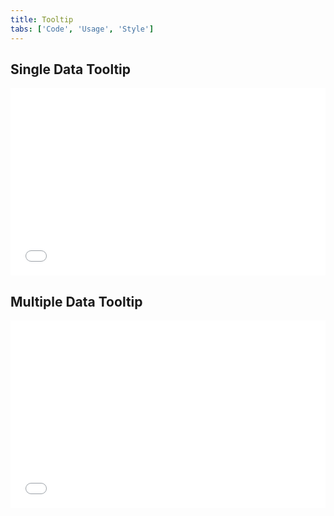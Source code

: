 ```yaml
---
title: Tooltip
tabs: ['Code', 'Usage', 'Style']
---
```


<h2>Single Data Tooltip</h2>
<grid-wrapper>
<iframe height='300' scrolling='no' title='Single Data Tooltip' src='//codepen.io/team/carbon/embed/rJWymp/?height=300&theme-id=30962&default-tab=result&embed-version=2' frameBorder='no' allowtransparency='true' allowFullScreen={true} style='width: 100%;'>See the Pen <a href='https://codepen.io/team/carbon/pen/rJWymp/'>Single Data Tooltip</a> by Carbon Design System (<a href='https://codepen.io/carbon'>@carbon</a>) on <a href='https://codepen.io'>CodePen</a>.
</iframe>
</grid-wrapper>

<h2>Multiple Data Tooltip</h2>
<grid-wrapper>
<iframe height='300' scrolling='no' title='Multiple Data Tooltip' src='//codepen.io/team/carbon/embed/mXOWaJ/?height=300&theme-id=30962&default-tab=result&embed-version=2' frameBorder='no' allowtransparency='true' allowFullScreen={true} style='width: 100%;'>See the Pen <a href='https://codepen.io/team/carbon/pen/mXOWaJ/'>Multiple Data Tooltip</a> by Carbon Design System (<a href='https://codepen.io/carbon'>@carbon</a>) on <a href='https://codepen.io'>CodePen</a>.
</iframe>
</grid-wrapper>
